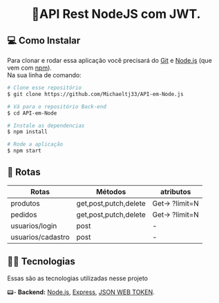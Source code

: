 <h1 align="center"> 
	🔐API Rest NodeJS com JWT.
</h1>

## 💻 Como Instalar

Para clonar e rodar essa aplicação você precisará do [Git](https://git-scm.com) e [Node.js](https://nodejs.org/en/download/) (que vem com [npm](http://npmjs.com)). 
<br>
Na sua linha de comando:

```bash
# Clone esse repositório
$ git clone https://github.com/Michaeltj33/API-em-Node.js

# Vá para o repositório Back-end
$ cd API-em-Node

# Instale as dependencias
$ npm install

# Rode a aplicação
$ npm start
```

## 📍 Rotas

Rotas  | Métodos | atributos
--------- | ------ | --------
produtos  | get,post,putch,delete | Get-> ?limit=N
pedidos   | get,post,putch,delete | Get-> ?limit=N
usuarios/login  | post | -
usuarios/cadastro  | post | -



## 👨‍💻 Tecnologias

Essas são as tecnologias utilizadas nesse projeto

📟- **Backend:** [Node.js](https://nodejs.org/en/), [Express](https://expressjs.com/pt-br/), [JSON WEB TOKEN](https://www.npmjs.com/package/jsonwebtoken).